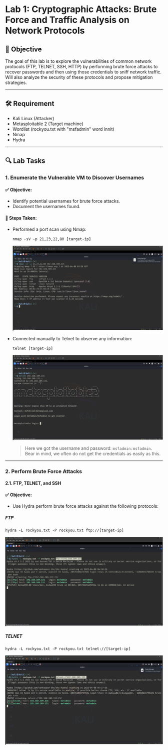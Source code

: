 # Lab 1: Cryptographic Attacks: Brute Force and Traffic Analysis on Network Protocols

## 🎯 Objective
The goal of this lab is to explore the vulnerabilities of common network protocols (FTP, TELNET, SSH, HTTP) by performing brute force attacks to recover passwords and then using those credentials to sniff network traffic. Will also analyze the security of these protocols and propose mitigation strategies.

---

## 🛠️ Requirement

- Kali Linux       (Attacker)
- Metasploitable 2 (Target machine)
- Wordlist         (rockyou.txt with "msfadmin" word innit)
- Nmap
- Hydra
---

## 🔍 Lab Tasks

### 1. Enumerate the Vulnerable VM to Discover Usernames

#### ✅ Objective:
- Identify potential usernames for brute force attacks.
- Document the usernames found.

#### 🔧 Steps Taken:

- Performed a port scan using Nmap:
  ```
  nmap -sV -p 21,23,22,80 [target-ip]
  ```
  ![image](nmap-scan-open-port-on-target-machine.png)

- Connected manually to Telnet to observe any information:
  ```
  telnet [target-ip]
  ```
  ![image](telnet-to-target-machine.png)
  > Here we got the username and password: ```msfadmin:msfadmin```. Bear in mind, we often do not get the credentials as easily as this.


---
### 2.  Perform Brute Force Attacks
#### 2.1. FTP, TELNET, and SSH

#### ✅ Objective:
- Use Hydra perform brute force attacks against the following protocols:

##### FTP
  ```
  hydra -L rockyou.txt -P rockyou.txt ftp://[target-ip]
  ```
  ![image](hydra-bruteforce-ftp.png)
  
##### TELNET
  ```
  hydra -L rockyou.txt -P rockyou.txt telnet://[target-ip]
  ```
  ![image](hydra-bruteforce-telnet.png)



